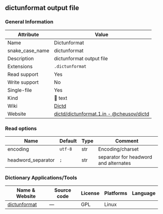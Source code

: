 ## dictunformat output file

### General Information

| Attribute       | Value                                                                                                      |
| --------------- | ---------------------------------------------------------------------------------------------------------- |
| Name            | Dictunformat                                                                                               |
| snake_case_name | dictunformat                                                                                               |
| Description     | dictunformat output file                                                                                   |
| Extensions      | `.dictunformat`                                                                                            |
| Read support    | Yes                                                                                                        |
| Write support   | No                                                                                                         |
| Single-file     | Yes                                                                                                        |
| Kind            | 📝 text                                                                                                     |
| Wiki            | [Dictd](https://directory.fsf.org/wiki/Dictd)                                                              |
| Website         | [dictd/dictunformat.1.in - @cheusov/dictd](https://github.com/cheusov/dictd/blob/master/dictunformat.1.in) |

### Read options

| Name               | Default | Type | Comment                               |
| ------------------ | ------- | ---- | ------------------------------------- |
| encoding           | `utf-8` | str  | Encoding/charset                      |
| headword_separator | `;   `  | str  | separator for headword and alternates |

### Dictionary Applications/Tools

| Name & Website                                           | Source code | License | Platforms | Language |
| -------------------------------------------------------- | ----------- | ------- | --------- | -------- |
| [dictunformat](https://linux.die.net/man/1/dictunformat) | ―           | GPL     | Linux     |          |

